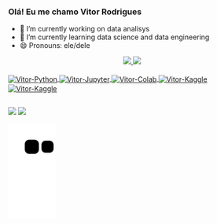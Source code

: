 ### Olá! Eu me chamo Vitor Rodrigues

- 🔭 I’m currently working on data analisys
- 🌱 I’m currently learning data science and data engineering
- 😄 Pronouns: ele/dele

<div align="center">
  <a href="https://github.com/VitorFRodrigues">
  <img height="180em" src="https://github-readme-stats.vercel.app/api?username=VitorFRodrigues&show_icons=true&theme=dark&include_all_commits=true&count_private=true"/>
  <img height="180em" src="https://github-readme-stats.vercel.app/api/top-langs/?username=VitorFRodrigues&layout=compact&langs_count=7&theme=dark"/>
</div>

<div style="display: inline_block"><br>

  <img align="center" alt="Vitor-Python" height="30" width="40" src="https://cdn.jsdelivr.net/gh/devicons/devicon/icons/python/python-original.svg">
  <img align="center" alt="Vitor-Jupyter" height="30" width="40" src="https://cdn.jsdelivr.net/gh/devicons/devicon/icons/jupyter/jupyter-original-wordmark.svg">
  <img align="center" alt="Vitor-Colab" height="30" width="40" src="https://camo.githubusercontent.com/0b93f22ac70b7983e9915edf30ddc1a15713b2c310a214c2996dff49b410b949/68747470733a2f2f63646e2e646973636f72646170702e636f6d2f6174746163686d656e74732f3236373335363138303036343530313736302f3738313937313935303438363239303433322f476f6f676c655f436f6c61626f7261746f72792e737667">
  <img align="center" alt="Vitor-Kaggle" height="30" width="40" src="https://cdn.jsdelivr.net/gh/devicons/devicon/icons/kaggle/kaggle-original.svg" />
  <img align="center" alt="Vitor-Kaggle" height="30" width="40" src="https://cdn.jsdelivr.net/gh/devicons/devicon/icons/pandas/pandas-original-wordmark.svg">
                    
</div>

  ##

<div> 
  <a href = "mailto:vitorfbaiano@gmail.com"><img src="https://img.shields.io/badge/-Gmail-%23333?style=for-the-badge&logo=gmail&logoColor=white" target="_blank"></a>
  <a href="https://www.linkedin.com/in/vitor-fernando-de-souza-rodrigues/" target="_blank"><img src="https://img.shields.io/badge/-LinkedIn-%230077B5?style=for-the-badge&logo=linkedin&logoColor=white" target="_blank"></a> 

![Snake animation](https://github.com/rafaballerini/rafaballerini/blob/output/github-contribution-grid-snake.svg)
</div>
